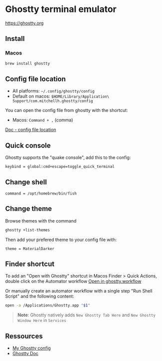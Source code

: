 # Ghostty terminal emulator

https://ghostty.org

## Install

### Macos

```sh
brew install ghostty
```

## Config file location

- All platforms: `~/.config/ghostty/config`
- Default on macos: `$HOME/Library/Application\ Support/com.mitchellh.ghostty/config`

You can open the config file from ghostty with the shortcut:
- Macos: `Command + ,` (comma)

[Doc - config file location](https://ghostty.org/docs/config#file-location)


## Quick console

Ghostty supports the "quake console", add this to the config:

```
keybind = global:cmd+escape=toggle_quick_terminal
```

## Change shell
```
command = /opt/homebrew/bin/fish
```
## Change theme

Browse themes with the command
```sh
ghostty +list-themes
```

Then add your prefered theme to your config file with:
```
theme = MaterialDarker
```


## Finder shortcut

To add an "Open with Ghostty" shortcut in Macos Finder > Quick Actions, double click on the Automator workflow [Open in ghostty.workflow](../assets/ghostty/)

Or manually create an automator workflow with a single step "Run Shell Script" and the following content:

```sh
open -a /Applications/Ghostty.app "$1"
```

> **Note**: Ghostty natively adds `New Ghostty Tab Here` and `New Ghostty Window Here` in `Services`

## Ressources
- [My Ghostty config](../assets/ghostty/)
- [Ghostty Doc](https://ghostty.org/docs)
